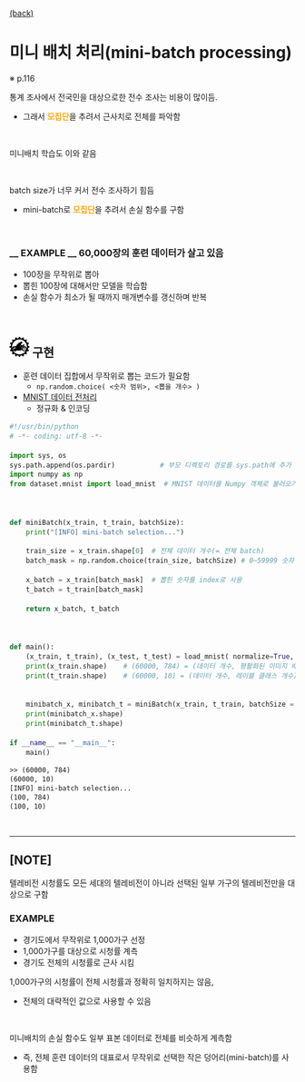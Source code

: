 [(back)](https://github.com/DoranLyong/DL_coding_master/tree/master/Self_tutorial/3_learning/MNIST_learning/3_mini-batch)

# 미니 배치 처리(mini-batch processing) 
※ p.116

통계 조사에서 전국민을 대상으로한 전수 조사는 비용이 많이듬. 
* 그래서 <span style="color:orange"><b>모집단</b></span>을 추려서 근사치로 전체를 파악함 

<br/>

미니배치 학습도 이와 같음 

<br/>

batch size가 너무 커서 전수 조사하기 힘듬 
* mini-batch로 <span style="color:orange"><b>모집단</b></span>을 추려서 손실 함수를 구함 

<br/>

### <b>__ EXAMPLE __</b> 60,000장의 훈련 데이터가 살고 있음 
* 100장을 무작위로 뽑아 
* 뽑힌 100장에 대해서만 모델을 학습함 
* 손실 함수가 최소가 될 때까지 매개변수를 갱신하며 반복 

<br/>

## <img src="5_how_to_do.png" width=35> 구현 
* 훈련 데이터 집합에서 무작위로 뽑는 코드가 필요함 
    * ```np.random.choice( <숫자 범위>, <뽑을 개수> )```
* [MNIST 데이터 전처리](https://github.com/DoranLyong/DL_coding_master/tree/master/Self_tutorial/2_inference/MNIST_classify/1_data_process)
    * 정규화 & 인코딩 

```python 
#!/usr/bin/python
# -*- coding: utf-8 -*- 

import sys, os 
sys.path.append(os.pardir)           # 부모 디렉토리 경로를 sys.path에 추가 (p.98)
import numpy as np
from dataset.mnist import load_mnist  # MNIST 데이터를 Numpy 객체로 불러오기 



def miniBatch(x_train, t_train, batchSize):
    print("[INFO] mini-batch selection...")

    train_size = x_train.shape[0]  # 전체 데이터 개수(= 전체 batch)
    batch_mask = np.random.choice(train_size, batchSize) # 0~59999 숫자 중 임의로 batchSize 만큼 고름 

    x_batch = x_train[batch_mask]  # 뽑힌 숫자를 index로 사용 
    t_batch = t_train[batch_mask]

    return x_batch, t_batch



def main():
    (x_train, t_train), (x_test, t_test) = load_mnist( normalize=True, one_hot_label=True)
    print(x_train.shape)    # (60000, 784) = (데이터 개수, 평활화된 이미지 배열 28x28 = 784)
    print(t_train.shape)    # (60000, 10) = (데이터 개수, 레이블 클래스 개수)


    minibatch_x, minibatch_t = miniBatch(x_train, t_train, batchSize = 100) 
    print(minibatch_x.shape)
    print(minibatch_t.shape)

if __name__ == "__main__":
    main()
```
```
>> (60000, 784)
(60000, 10)
[INFO] mini-batch selection...
(100, 784)
(100, 10)
```

<br/>

***

## [<b>NOTE</b>] 
텔레비전 시청률도 모든 세대의 텔레비전이 아니라 선택된 일부 가구의 텔레비전만을 대상으로 구함 <br/>

### EXAMPLE
* 경기도에서 무작위로 1,000가구 선정 
* 1,000가구를 대상으로 시청률 계측 
* 경기도 전체의 시청률로 근사 시킴 

1,000가구의 시청률이 전체 시청률과 정확히 일치하지는 않음, 
* 전체의 대략적인 값으로 사용할 수 있음 

<br/>

미니배치의 손실 함수도 일부 표본 데이터로 전체를 비슷하게 계측함 
* 즉, 전체 훈련 데이터의 대표로서 무작위로 선택한 작은 덩어리(mini-batch)를 사용함 